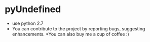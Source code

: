 # pyUndefined
- use python 2.7
- You can contribute to the project by reporting bugs, suggesting enhancements. 
*You can also buy me a cup of coffee :)
